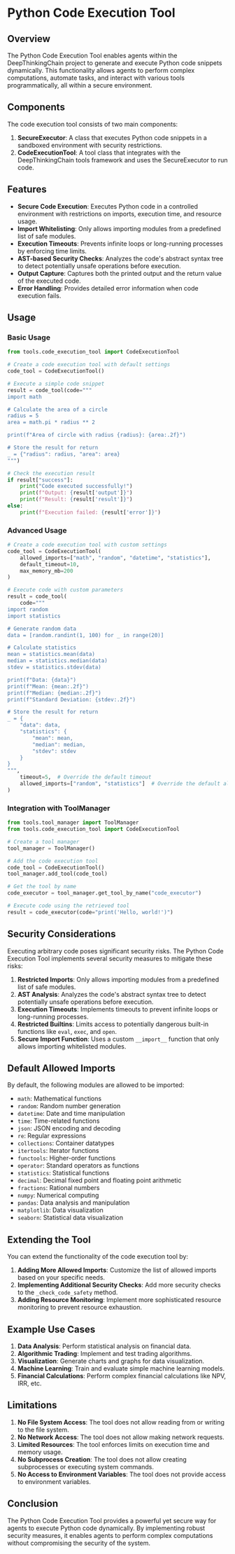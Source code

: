 # Python Code Execution Tool

## Overview

The Python Code Execution Tool enables agents within the DeepThinkingChain project to generate and execute Python code snippets dynamically. This functionality allows agents to perform complex computations, automate tasks, and interact with various tools programmatically, all within a secure environment.

## Components

The code execution tool consists of two main components:

1. **SecureExecutor**: A class that executes Python code snippets in a sandboxed environment with security restrictions.
2. **CodeExecutionTool**: A tool class that integrates with the DeepThinkingChain tools framework and uses the SecureExecutor to run code.

## Features

- **Secure Code Execution**: Executes Python code in a controlled environment with restrictions on imports, execution time, and resource usage.
- **Import Whitelisting**: Only allows importing modules from a predefined list of safe modules.
- **Execution Timeouts**: Prevents infinite loops or long-running processes by enforcing time limits.
- **AST-based Security Checks**: Analyzes the code's abstract syntax tree to detect potentially unsafe operations before execution.
- **Output Capture**: Captures both the printed output and the return value of the executed code.
- **Error Handling**: Provides detailed error information when code execution fails.

## Usage

### Basic Usage

```python
from tools.code_execution_tool import CodeExecutionTool

# Create a code execution tool with default settings
code_tool = CodeExecutionTool()

# Execute a simple code snippet
result = code_tool(code="""
import math

# Calculate the area of a circle
radius = 5
area = math.pi * radius ** 2

print(f"Area of circle with radius {radius}: {area:.2f}")

# Store the result for return
_ = {"radius": radius, "area": area}
""")

# Check the execution result
if result["success"]:
    print("Code executed successfully!")
    print(f"Output: {result['output']}")
    print(f"Result: {result['result']}")
else:
    print(f"Execution failed: {result['error']}")
```

### Advanced Usage

```python
# Create a code execution tool with custom settings
code_tool = CodeExecutionTool(
    allowed_imports=["math", "random", "datetime", "statistics"],
    default_timeout=10,
    max_memory_mb=200
)

# Execute code with custom parameters
result = code_tool(
    code="""
import random
import statistics

# Generate random data
data = [random.randint(1, 100) for _ in range(20)]

# Calculate statistics
mean = statistics.mean(data)
median = statistics.median(data)
stdev = statistics.stdev(data)

print(f"Data: {data}")
print(f"Mean: {mean:.2f}")
print(f"Median: {median:.2f}")
print(f"Standard Deviation: {stdev:.2f}")

# Store the result for return
_ = {
    "data": data,
    "statistics": {
        "mean": mean,
        "median": median,
        "stdev": stdev
    }
}
""",
    timeout=5,  # Override the default timeout
    allowed_imports=["random", "statistics"]  # Override the default allowed imports
)
```

### Integration with ToolManager

```python
from tools.tool_manager import ToolManager
from tools.code_execution_tool import CodeExecutionTool

# Create a tool manager
tool_manager = ToolManager()

# Add the code execution tool
code_tool = CodeExecutionTool()
tool_manager.add_tool(code_tool)

# Get the tool by name
code_executor = tool_manager.get_tool_by_name("code_executor")

# Execute code using the retrieved tool
result = code_executor(code="print('Hello, world!')")
```

## Security Considerations

Executing arbitrary code poses significant security risks. The Python Code Execution Tool implements several security measures to mitigate these risks:

1. **Restricted Imports**: Only allows importing modules from a predefined list of safe modules.
2. **AST Analysis**: Analyzes the code's abstract syntax tree to detect potentially unsafe operations before execution.
3. **Execution Timeouts**: Implements timeouts to prevent infinite loops or long-running processes.
4. **Restricted Builtins**: Limits access to potentially dangerous built-in functions like `eval`, `exec`, and `open`.
5. **Secure Import Function**: Uses a custom `__import__` function that only allows importing whitelisted modules.

## Default Allowed Imports

By default, the following modules are allowed to be imported:

- `math`: Mathematical functions
- `random`: Random number generation
- `datetime`: Date and time manipulation
- `time`: Time-related functions
- `json`: JSON encoding and decoding
- `re`: Regular expressions
- `collections`: Container datatypes
- `itertools`: Iterator functions
- `functools`: Higher-order functions
- `operator`: Standard operators as functions
- `statistics`: Statistical functions
- `decimal`: Decimal fixed point and floating point arithmetic
- `fractions`: Rational numbers
- `numpy`: Numerical computing
- `pandas`: Data analysis and manipulation
- `matplotlib`: Data visualization
- `seaborn`: Statistical data visualization

## Extending the Tool

You can extend the functionality of the code execution tool by:

1. **Adding More Allowed Imports**: Customize the list of allowed imports based on your specific needs.
2. **Implementing Additional Security Checks**: Add more security checks to the `_check_code_safety` method.
3. **Adding Resource Monitoring**: Implement more sophisticated resource monitoring to prevent resource exhaustion.

## Example Use Cases

1. **Data Analysis**: Perform statistical analysis on financial data.
2. **Algorithmic Trading**: Implement and test trading algorithms.
3. **Visualization**: Generate charts and graphs for data visualization.
4. **Machine Learning**: Train and evaluate simple machine learning models.
5. **Financial Calculations**: Perform complex financial calculations like NPV, IRR, etc.

## Limitations

1. **No File System Access**: The tool does not allow reading from or writing to the file system.
2. **No Network Access**: The tool does not allow making network requests.
3. **Limited Resources**: The tool enforces limits on execution time and memory usage.
4. **No Subprocess Creation**: The tool does not allow creating subprocesses or executing system commands.
5. **No Access to Environment Variables**: The tool does not provide access to environment variables.

## Conclusion

The Python Code Execution Tool provides a powerful yet secure way for agents to execute Python code dynamically. By implementing robust security measures, it enables agents to perform complex computations without compromising the security of the system. 